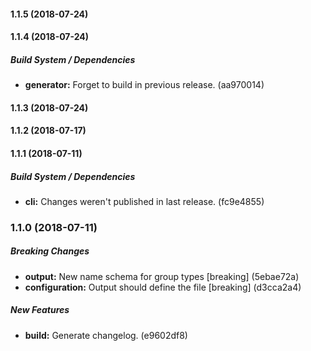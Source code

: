 #### 1.1.5 (2018-07-24)

#### 1.1.4 (2018-07-24)

##### Build System / Dependencies

* **generator:**  Forget to build in previous release. (aa970014)

#### 1.1.3 (2018-07-24)

#### 1.1.2 (2018-07-17)

#### 1.1.1 (2018-07-11)

##### Build System / Dependencies

* **cli:**  Changes weren't published in last release. (fc9e4855)

### 1.1.0 (2018-07-11)

##### Breaking Changes

* **output:**  New name schema for group types [breaking] (5ebae72a)
* **configuration:**  Output should define the file [breaking] (d3cca2a4)

##### New Features

* **build:**  Generate changelog. (e9602df8)

